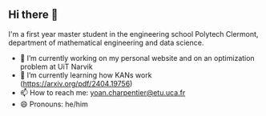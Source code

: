 ## Hi there 👋

I'm a first year master student in the engineering school Polytech Clermont, department of mathematical engineering and data science.
<!--
**ycharpentier/ycharpentier** is a ✨ _special_ ✨ repository because its `README.md` (this file) appears on your GitHub profile.

Here are some ideas to get you started:
-->
- 🔭 I’m currently working on my personal website and on an optimization problem at UiT Narvik 
- 🌱 I’m currently learning how KANs work (https://arxiv.org/pdf/2404.19756) 
- 📫 How to reach me: yoan.charpentier@etu.uca.fr
- 😄 Pronouns: he/him

